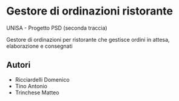 # Gestore di ordinazioni ristorante

UNISA - Progetto PSD (seconda traccia)

Gestore di ordinazioni per ristorante che gestisce ordini in attesa, elaborazione e consegnati

## Autori
- Ricciardelli Domenico
- Tino Antonio
- Trinchese Matteo
